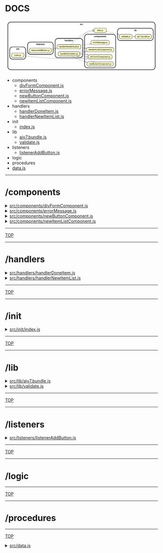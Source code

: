 <!-- BEGIN TITLE -->

# DOCS

<!-- END TITLE -->

<!-- BEGIN TREE -->

![dependency graph](./dependency-graph.svg)

<!-- END TREE -->

<!-- BEGIN TOC -->

- components
  - [divFormComponent.js](#srccomponentsdivFormComponentjs)
  - [errorMessage.js](#srccomponentserrorMessagejs)
  - [newButtonComponent.js](#srccomponentsnewButtonComponentjs)
  - [newItemListComponent.js](#srccomponentsnewItemListComponentjs)
- handlers
  - [handlerDoneItem.js](#srchandlershandlerDoneItemjs)
  - [handlerNewItemList.js](#srchandlershandlerNewItemListjs)
- init
  - [index.js](#srcinitindexjs)
- lib
  - [ajv7.bundle.js](#srclibajv7bundlejs)
  - [validate.js](#srclibvalidatejs)
- listeners
  - [listenerAddButton.js](#srclistenerslistenerAddButtonjs)
- logic
- procedures
- [data.js](#srcdatajs)

<!-- END TOC -->

<!-- BEGIN DOCS -->

---

# /components

<details><summary><a href="../src/components/divFormComponent.js" id="srccomponentsdivFormComponentjs">src/components/divFormComponent.js</a></summary>

</details>

<details><summary><a href="../src/components/errorMessage.js" id="srccomponentserrorMessagejs">src/components/errorMessage.js</a></summary>

</details>

<details><summary><a href="../src/components/newButtonComponent.js" id="srccomponentsnewButtonComponentjs">src/components/newButtonComponent.js</a></summary>

</details>

<details><summary><a href="../src/components/newItemListComponent.js" id="srccomponentsnewItemListComponentjs">src/components/newItemListComponent.js</a></summary>

</details>

---

[TOP](#DOCS)

---

# /handlers

<details><summary><a href="../src/handlers/handlerDoneItem.js" id="srchandlershandlerDoneItemjs">src/handlers/handlerDoneItem.js</a></summary>

</details>

<details><summary><a href="../src/handlers/handlerNewItemList.js" id="srchandlershandlerNewItemListjs">src/handlers/handlerNewItemList.js</a></summary>

</details>

---

[TOP](#DOCS)

---

# /init

<details><summary><a href="../src/init/index.js" id="srcinitindexjs">src/init/index.js</a></summary>

</details>

---

[TOP](#DOCS)

---

# /lib

<details><summary><a href="../src/lib/ajv7.bundle.js" id="srclibajv7bundlejs">src/lib/ajv7.bundle.js</a></summary>

</details>

<details><summary><a href="../src/lib/validate.js" id="srclibvalidatejs">src/lib/validate.js</a></summary>

</details>

---

[TOP](#DOCS)

---

# /listeners

<details><summary><a href="../src/listeners/listenerAddButton.js" id="srclistenerslistenerAddButtonjs">src/listeners/listenerAddButton.js</a></summary>

</details>

---

[TOP](#DOCS)

---

# /logic

---

[TOP](#DOCS)

---

# /procedures

---

[TOP](#DOCS)

<details><summary><a href="../src/data.js" id="srcdatajs">src/data.js</a></summary>

</details>

<!-- END DOCS -->
